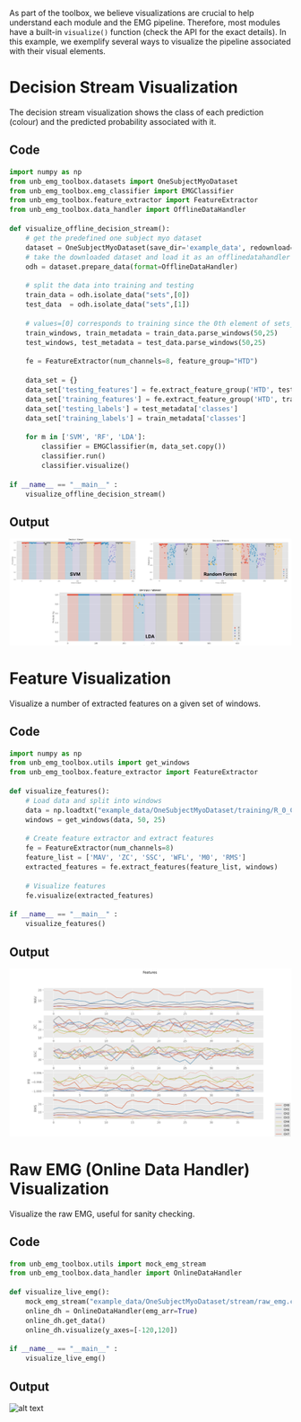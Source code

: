 As part of the toolbox, we believe visualizations are crucial to help understand each module and the EMG pipeline. Therefore, most modules have a built-in `visualize()` function (check the API for the exact details). In this example, we exemplify several ways to visualize the pipeline associated with their visual elements. 

# Decision Stream Visualization
The decision stream visualization shows the class of each prediction (colour) and the predicted probability associated with it. 

## Code
```Python
import numpy as np
from unb_emg_toolbox.datasets import OneSubjectMyoDataset
from unb_emg_toolbox.emg_classifier import EMGClassifier
from unb_emg_toolbox.feature_extractor import FeatureExtractor
from unb_emg_toolbox.data_handler import OfflineDataHandler
        
def visualize_offline_decision_stream():
    # get the predefined one subject myo dataset
    dataset = OneSubjectMyoDataset(save_dir='example_data', redownload=False)
    # take the downloaded dataset and load it as an offlinedatahandler
    odh = dataset.prepare_data(format=OfflineDataHandler)

    # split the data into training and testing
    train_data = odh.isolate_data("sets",[0])
    test_data  = odh.isolate_data("sets",[1])
    
    # values=[0] corresponds to training since the 0th element of sets_values is training
    train_windows, train_metadata = train_data.parse_windows(50,25)
    test_windows, test_metadata = test_data.parse_windows(50,25)

    fe = FeatureExtractor(num_channels=8, feature_group="HTD")

    data_set = {}
    data_set['testing_features'] = fe.extract_feature_group('HTD', test_windows)
    data_set['training_features'] = fe.extract_feature_group('HTD', train_windows)
    data_set['testing_labels'] = test_metadata['classes']
    data_set['training_labels'] = train_metadata['classes']

    for m in ['SVM', 'RF', 'LDA']:
        classifier = EMGClassifier(m, data_set.copy())
        classifier.run()
        classifier.visualize()

if __name__ == "__main__" :
    visualize_offline_decision_stream()
```

## Output
![alt text](photos/decision_stream.png)

# Feature Visualization
Visualize a number of extracted features on a given set of windows.

## Code 
```Python
import numpy as np
from unb_emg_toolbox.utils import get_windows
from unb_emg_toolbox.feature_extractor import FeatureExtractor

def visualize_features():
    # Load data and split into windows
    data = np.loadtxt("example_data/OneSubjectMyoDataset/training/R_0_C_0.csv", delimiter=",")
    windows = get_windows(data, 50, 25)
    
    # Create feature extractor and extract features
    fe = FeatureExtractor(num_channels=8)
    feature_list = ['MAV', 'ZC', 'SSC', 'WFL', 'M0', 'RMS']
    extracted_features = fe.extract_features(feature_list, windows)

    # Visualize features 
    fe.visualize(extracted_features)

if __name__ == "__main__" :
    visualize_features()   
```

## Output
![alt text](photos/features.png)

# Raw EMG (Online Data Handler) Visualization
Visualize the raw EMG, useful for sanity checking. 

## Code 
```Python
from unb_emg_toolbox.utils import mock_emg_stream
from unb_emg_toolbox.data_handler import OnlineDataHandler

def visualize_live_emg():
    mock_emg_stream("example_data/OneSubjectMyoDataset/stream/raw_emg.csv", num_channels=8, sampling_rate=200)
    online_dh = OnlineDataHandler(emg_arr=True)
    online_dh.get_data()
    online_dh.visualize(y_axes=[-120,120])    

if __name__ == "__main__" :
    visualize_live_emg()
```

## Output
![alt text](photos/raw_emg.gif)
